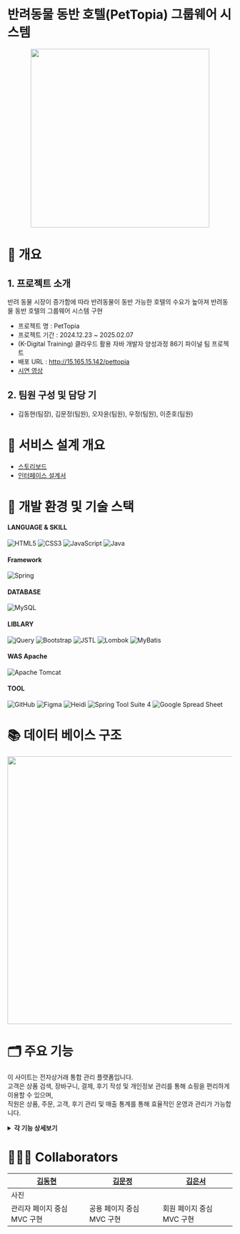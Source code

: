 # 반려동물 동반 호텔(PetTopia) 그룹웨어 시스템 
<p align="center"><img src="https://github.com/user-attachments/assets/607fe2fd-f45d-4af6-8e86-55b552d97cc3" width="400" height="400"/></p>

# 📝 개요
## 1. 프로젝트 소개
반려 동물 시장이 증가함에 따라 반려동물이 동반 가능한 호텔의 수요가 높아져 반려동물 동반 호텔의 그룹웨어 시스템 구현
  - 프로젝트 명 : PetTopia<br>
  - 프로젝트 기간 : 2024.12.23  ~  2025.02.07<br>
  - (K-Digital Training) 클라우드 활용 자바 개발자 양성과정 86기 파이널 팀 프로젝트<br>
  - 배포 URL : http://15.165.15.142/pettopia
  - [시연 영상](https://www.youtube.com/watch?v=eoZsd1C0TeU)
## 2. 팀원 구성 및 담당 기
  - 김동현(팀장), 김문정(팀원), 오자윤(팀원), 우정(팀원), 이준호(팀원)
  

# 📑 서비스 설계 개요
 - <a href="https://app.luminpdf.com/viewer/6752b712f7ff78bf8b148b3e?credentials-id=e124a136-0814-4450-9acf-5ab668712655">스토리보드</a> <br>
 - <a href="https://docs.google.com/spreadsheets/d/1xCPra5FvQ-RIjDnN1FtbF3Iha-nyHkSVYMtwjZj4QUM/edit?usp=sharing">인터페이스 설계서</a>

# 🧰 개발 환경 및 기술 스택
#### LANGUAGE & SKILL
![HTML5](https://img.shields.io/badge/html5-%23E34F26.svg?style=for-the-badge&logo=html5&logoColor=white)
![CSS3](https://img.shields.io/badge/css3-%231572B6.svg?style=for-the-badge&logo=css3&logoColor=white)
![JavaScript](https://img.shields.io/badge/javascript-%23323330.svg?style=for-the-badge&logo=javascript&logoColor=%23F7DF1E)
![Java](https://img.shields.io/badge/java-%23ED8B00.svg?style=for-the-badge&logo=openjdk&logoColor=white)
#### Framework
![Spring](https://img.shields.io/badge/spring-%236DB33F.svg?style=for-the-badge&logo=spring%20Boot&logoColor=white)
#### DATABASE
![MySQL](https://img.shields.io/badge/mysql-4479A1.svg?style=for-the-badge&logo=mysql&logoColor=white)
#### LIBLARY
![jQuery](https://img.shields.io/badge/jquery-%230769AD.svg?style=for-the-badge&logo=jquery&logoColor=white)
![Bootstrap](https://img.shields.io/badge/bootstrap-%238511FA.svg?style=for-the-badge&logo=bootstrap&logoColor=white)
![JSTL](https://img.shields.io/badge/jstl-E4F7BA?style=for-the-badge)
![Lombok](https://img.shields.io/badge/Lombok-FFA7A7?style=for-the-badge)
![MyBatis](https://img.shields.io/badge/MyBatis-47C83E?style=for-the-badge)
#### WAS Apache
![Apache Tomcat](https://img.shields.io/badge/apache%20tomcat%2010-23F8DC75.svg?style=for-the-badge&logo=apache%20tomcat%2010&logoColor=black)
#### TOOL
![GitHub](https://img.shields.io/badge/github-%23121011.svg?style=for-the-badge&logo=github&logoColor=white)
![Figma](https://img.shields.io/badge/figma-%23F24E1E.svg?style=for-the-badge&logo=figma&logoColor=white)
![Heidi](https://img.shields.io/badge/Heidi%20SQL-6B9900?style=for-the-badge)
![Spring Tool Suite 4](https://img.shields.io/badge/Spring%20Tool%20Suite%204-8A2BE2?style=for-the-badge)
![Google Spread Sheet](https://img.shields.io/badge/Google%20Spread%20Sheet-4285F4?style=for-the-badge&logo=google&logoColor=white)


# 📚 데이터 베이스 구조
<img src="https://github.com/user-attachments/assets/3e61b3b8-8a0b-4cf0-89df-cf5153af9f96"  width="700" height="600"/>

# 🗂️ 주요 기능
이 사이트는 전자상거래 통합 관리 플랫폼입니다. <br>
고객은 상품 검색, 장바구니, 결제, 후기 작성 및 개인정보 관리를 통해 쇼핑을 편리하게 이용할 수 있으며, <br>
직원은 상품, 주문, 고객, 후기 관리 및 매출 통계를 통해 효율적인 운영과 관리가 가능합니다.

<details>
<summary><b>각 기능 상세보기</b></summary>
<div markdown="1">
	
|기능|설명|
|---|---|
|로그인 / 로그아웃| - 정규표현식 등 을 이용하여 CUSTOMER, STAFF 로그인 구분 <br> - 로그인 아이디(이메일)을 세션에 담을 수 있도록 기능 구현 <br> - 세션 초기화 기능 구현 |
|홈(메인페이지)| - 카테고리를 여러개 선택하여 조회할 수 있도록 구현 <br> - 상품 리스트, 페이징 기능  및 상품이름 검색기능 구현 |
|상품 상세 조회| - 상품에 대한 상세 정보 출력  <br> - STAFF접속 중 일 경우 상품 수정, 후기 삭제 기능 접근이 직관적이도록 설계 <br> - CUSTOMER접속 중 일 경우 장바구니 추가 기능 접근이 직관적이도록 설계 <br> - 상품에 등록된 후기를 조회할 수 있는 리스트 구현 <br> - STAFF 접속 중 일 경우 모든 후기에 대해 삭제 가능 구현 <br> - CUSTOMER 접속 중 일 경우 구매이력이 있는 상품 한정 후기 작성, 삭제 가능토록 구현|
|STAFF - 상품 관리| - 상품 리스트, 페이징 및 상품이름 검색기능 구현 <br> - 상품 수정(정보, 상태, 이미지), 삭제, 상세정보 조회 기능 구현 및 접근이 직관적이도록 설계 |
|STAFF - 카테고리 관리| - 카테고리 리스트 출력 <br> - 카테고리 추가, 삭제 기능 구현 및 리스트에서 접근이 직관적이도록 설계 |
|STAFF - 직원 관리 | - 스태프 리스트 출력 <br> - 스태프 리스트 삭제 기능 구현 및 리스트에서 접근이 직관적이도록 설계 <br> - 스태프 등록 및 등록 시 유효성 검사(ID 중복 확인, 이름, 비밀번호) 기능 구현 |
|STAFF - 후기 관리| - 전체 후기 리스트 및 페이징 구현 <br> - 후기 삭제 기능 구현 및 리스트에서 접근이 직관적이도록 설계 |
|STAFF - 고객 관리| - 고객정보 리스트, 페이징 <br> - 고객 리스트에서 삭제 기능 접근이 직관적이도록 설계 |
|STAFF - 주문 관리| - 전체 회원 주문 목록을 최신순으로 조회할 수 있도록 리스트 및 페이징 구현 <br> - 배송상태(배송중) 수정, 결제상태 수정 기능 구현 및 리스트에서 접근이 직관적이도록 설계 |
|STAFF - 통계 페이지| - Chart.JS와 datatables를 이용한 월별 매출 차트 등 통계 구현 <br> &nbsp;&nbsp; [매출상황, 주문량, 당월 매출, 베스트 셀러(TOP 3)]|
|CUSTOMER - 장바구니|- 장바구니에 담은 상품 정보 리스트 출력 <br> - 삭제와 결제 기능 구현 및 장바구니 리스트에서 접근이 직관적이도록 설계 <br> - 장바구니 추가 기능 구현|
|CUSTOMER - 결제| - 선택한 장바구니에 대한 상품 정보 리스트와 총 결제 금액 출력 <br> - 결제 기능 구현 및 접근이 직관적이도록 설계 <br> - 결제 완료 시, 장바구니 건수를 재계산하여 세션에 반영|
|CUSTOMER - 회원 결제 이력|  - 로그인한 회원의 주문 목록을 최신순으로 조회할 수 있도록 리스트 및 페이징 구현 <br> - 결제상태(결제취소, 배송완료) 수정 기능 접근이 직관적이도록 설계 |
|CUSTOMER - 회원 가입| - 이메일 중복 검사 기능 구현 및 유효성 검사(ID 중복 확인, 성별, 비밀번호, 생일) 기능 구현 <br>  - 회원 등록 기능 구현|
|CUSTOMER - 개인정보 관리 페이지|  - 비밀번호 변경, 회원 탈퇴 기능 구현 및 회원정보 페이지에서 접근이 직관적이도록 설계 <br> - 로그인한 회원의 기본 정보 출력 <br> - 비밀번호 확인 기능 구현|
</div>
</details>



# 🧑‍🤝‍🧑 Collaborators
| <a href="https://github.com/KHyun27">김동현</a>| <a href="https://github.com/KHyun27">김문정</a>| <a href="https://github.com/ES-Im">김은서</a>|
|---|---|---|
|사진| | |
|관리자 페이지 중심 MVC 구현|공용 페이지 중심 MVC 구현|회원 페이지 중심 MVC 구현|
	
